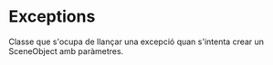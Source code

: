 # Exceptions

Classe que s'ocupa de llançar una excepció quan s'intenta crear un SceneObject amb paràmetres.